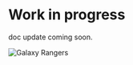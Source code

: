 # Work in progress

doc update coming soon.

![Galaxy Rangers](https://m.media-amazon.com/images/M/MV5BYTA2MzU4ODUtYmEyMC00ODM3LWI1YzgtNGFhZDI1MzBmODIxXkEyXkFqcGdeQXVyNTAyODkwOQ@@._V1_.jpg)

